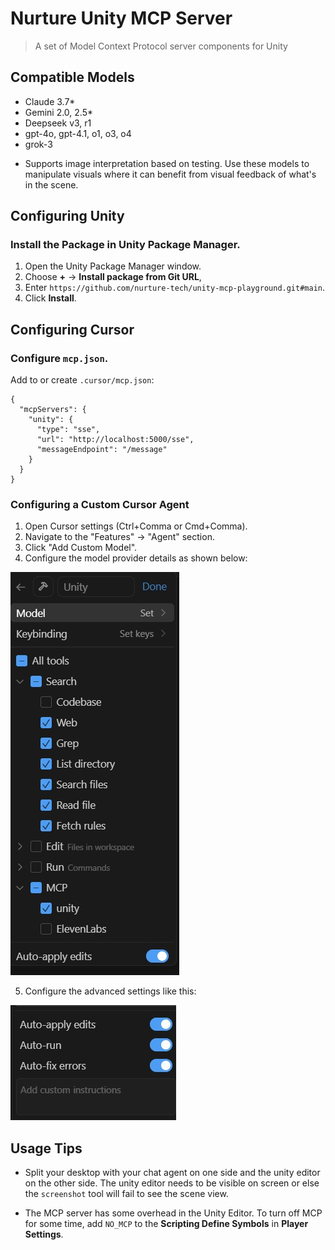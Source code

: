 # Nurture Unity MCP Server

> A set of Model Context Protocol server components for Unity

## Compatible Models
- Claude 3.7*
- Gemini 2.0, 2.5*
- Deepseek v3, r1
- gpt-4o, gpt-4.1, o1, o3, o4
- grok-3

* Supports image interpretation based on testing. Use these models to manipulate visuals where it can benefit from visual feedback of what's in the scene.

## Configuring Unity

### Install the Package in Unity Package Manager.

1. Open the Unity Package Manager window.
2. Choose **+** -> **Install package from Git URL**,
3. Enter `https://github.com/nurture-tech/unity-mcp-playground.git#main`.
4. Click **Install**.

## Configuring Cursor

### Configure `mcp.json`.

Add to or create `.cursor/mcp.json`:

```
{
  "mcpServers": {
    "unity": {
      "type": "sse",
      "url": "http://localhost:5000/sse",
      "messageEndpoint": "/message"
    }
  }
}
```

### Configuring a Custom Cursor Agent

1. Open Cursor settings (Ctrl+Comma or Cmd+Comma).
2. Navigate to the "Features" -> "Agent" section.
3. Click "Add Custom Model".
4. Configure the model provider details as shown below:

![Configuration Step 1](Docs/custom_cursor_agent_1.jpg)

5. Configure the advanced settings like this:

![Configuration Step 2](Docs/custom_cursor_agent_2.jpg)


## Usage Tips

* Split your desktop with your chat agent on one side and the unity editor on the other side. The unity editor needs to be visible on screen or else the `screenshot` tool will fail to see the scene view.

* The MCP server has some overhead in the Unity Editor. To turn off MCP for some time, add `NO_MCP` to the **Scripting Define Symbols** in **Player Settings**.